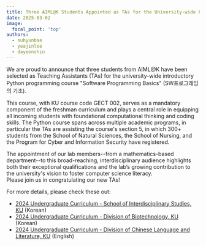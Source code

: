 ```yaml
---
title: Three AIML@K Students Appointed as TAs for the University-wide Python Course GECT 002
date: 2025-03-02
image:
  focal_point: 'top'
authors:
  - suhyunbae
  - yeajinlee
  - dayeonshin
---
```


We are proud to announce that three students from AIML@K have been selected as Teaching Assistants (TAs) for the university-wide introductory Python programming course "Software Programming Basics" (SW프로그래밍의 기초). 

<!--more-->

This course, with KU course code GECT 002, serves as a mandatory component of the freshman curriculum and plays a central role in equipping all incoming students with foundational computational thinking and coding skills. 
The Python course spans across multiple academic programs, in particular the TAs are assisting the course's section 5, in which 300+ students from the School of Natural Sciences, the School of Nursing, and the Program for Cyber and Information Security have registered. 

The appointment of our lab members--from a mathematics-based department--to this broad-reaching, interdisciplinary audience highlights both their exceptional qualifications and the lab’s growing contribution to the university's vision to foster computer science literacy.\
Please join us in congratulating our new TAs!

For more details, please check these out:

- [2024 Undergraduate Curriculum - School of Interdisciplinary Studies, KU](https://sis.korea.ac.kr/sis/plan/free2024.do) (Korean)
- [2024 Undergraduate Curriculum - Division of Biotechnology, KU](https://bio.korea.ac.kr/bio/curriculum.do) (Korean)
- [2024 Undergraduate Curriculum - Division of Chinese Language and Literature, KU](https://kuchinese.korea.edu/kuchinese_en/undergraduate/description.do) (English)
